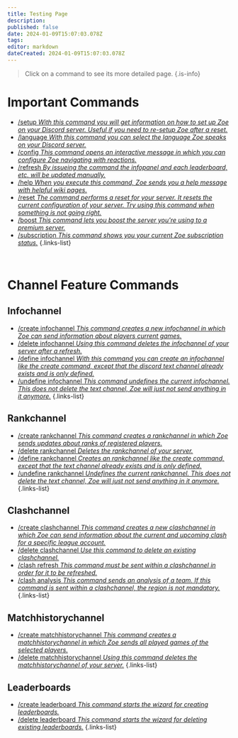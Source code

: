 ```yaml
---
title: Testing Page
description: 
published: false
date: 2024-01-09T15:07:03.078Z
tags: 
editor: markdown
dateCreated: 2024-01-09T15:07:03.078Z
---
```


> Click on a command to see its more detailed page.
>{.is-info}

# Important Commands

- [/setup *With this command you will get information on how to set up Zoe on your Discord server. Useful if you need to re-setup Zoe after a reset.*](/en/commands/important/setup/) 
- [/language *With this command you can select the language Zoe speaks on your Discord server.*](/en/commands/important/language/)
- [/config *This command opens an interactive message in which you can configure Zoe navigating with reactions.*](/en/commands/important/config/)
- [/refresh *By issueing the command the infopanel and each leaderboard, etc. will be updated manually.*](/en/commands/important/refresh/)
- [/help *When you execute this command, Zoe sends you a help message with helpful wiki pages.*](/en/commands/important/help/)
- [/reset *The command performs a reset for your server. It resets the current configuration of your server. Try using this command when something is not going right.*](/en/commands/important/reset/)
- [/boost *This command lets you boost the server you're using to a premium server.*](/en/commands/important/boost)
- [/subscription *This command shows you your current Zoe subscription status.*](/en/commands/important/subscription)
{.links-list}

<br>

# Channel Feature Commands
## Infochannel

- [/create infochannel *This command creates a new infochannel in which Zoe can send information about players current games.*](/en/commands/create/infoChannel/)
- [/delete infochannel *Using this command deletes the infochannel of your server after a refresh.*](/en/commands/delete/infoChannel/)
- [/define infochannel *With this command you can create an infochannel like the create command, except that the discord text channel already exists and is only defined.*](/en/commands/define/infoChannel/)
- [/undefine infochannel *This command undefines the current infochannel. This does not delete the text channel, Zoe will just not send anything in it anymore.*](/en/commands/undefine/infoChannel/)
{.links-list}

## Rankchannel

- [/create rankchannel *This command creates a rankchannel in which Zoe sends updates about ranks of registered players.*](/en/commands/create/rankChannel/)
- [/delete rankchannel *Deletes the rankchannel of your server.*](/en/commands/delete/rankChannel/)
- [/define rankchannel *Creates an rankchannel like the create command, except that the text channel already exists and is only defined.*](/en/commands/define/rankChannel/)
- [/undefine rankchannel *Undefines the current rankchannel. This does not delete the text channel, Zoe will just not send anything in it anymore.*](/en/commands/undefine/rankChannel/)
{.links-list}

## Clashchannel

- [/create clashchannel *This command creates a new clashchannel in which Zoe can send information about the current and upcoming clash for a specific league account.*](/en/commands/create/clashChannel/)
- [/delete clashchannel *Use this command to delete an existing clashchannel.*](/en/commands/delete/clashChannel/)
- [/clash refresh *This command must be sent within a clashchannel in order for it to be refreshed.*](/en/commands/clash/refresh/)
- [/clash analysis *This command sends an analysis of a team. If this command is sent within a clashchannel, the region is not mandatory.*](/en/commands/clash/analysis/)
{.links-list}

## Matchhistorychannel

- [/create matchhistorychannel *This command creates a matchhistorychannel in which Zoe sends all played games of the selected players.*](/en/commands/create/matchhistorychannel)
- [/delete matchhistorychannel *Using this command deletes the matchhistorychannel of your server.*](/en/commands/delete/matchhistorychannel)
{.links-list}

## Leaderboards

- [/create leaderboard *This command starts the wizard for creating leaderboards.*](/en/commands/create/leaderboard/)
- [/delete leaderboard *This command starts the wizard for deleting existing leaderboards.*](/en/commands/delete/leaderboard/)
{.links-list}
